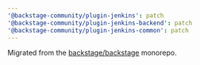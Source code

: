 ```yaml
---
'@backstage-community/plugin-jenkins': patch
'@backstage-community/plugin-jenkins-backend': patch
'@backstage-community/plugin-jenkins-common': patch
---
```


Migrated from the [backstage/backstage](https://github.com/backstage/backstage) monorepo.
